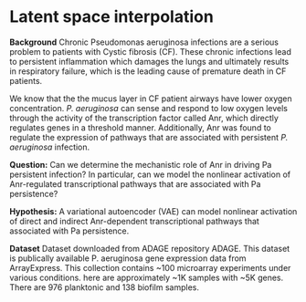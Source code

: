 # Latent space interpolation

**Background**
Chronic Pseudomonas aeruginosa infections are a serious problem to patients with Cystic fibrosis (CF). These chronic infections lead to persistent inflammation which damages the lungs and ultimately results in respiratory failure, which is the leading cause of premature death in CF patients.

We know that the the mucus layer in CF patient airways have lower oxygen concentration.  *P. aeruginosa* can sense and respond to low oxygen levels through the activity of the transcription factor called Anr, which directly regulates genes in a threshold manner.  Additionally, Anr was found to regulate the expression of pathways that are associated with persistent *P. aeruginosa* infection.   

**Question:**
Can we determine the mechanistic role of Anr in driving Pa persistent infection?  In particular, can we model the nonlinear activation of Anr-regulated transcriptional pathways that are associated with Pa persistence?


**Hypothesis:**
A variational autoencoder (VAE) can model nonlinear activation of direct and indirect Anr-dependent transcriptional pathways that associated with Pa persistence.

**Dataset**
Dataset downloaded from ADAGE repository ADAGE. This dataset is publically available P. aeruginosa gene expression data from ArrayExpress. This collection contains ~100 microarray experiments under various conditions. here are approximately ~1K samples with ~5K genes. There are 976 planktonic and 138 biofilm samples.

